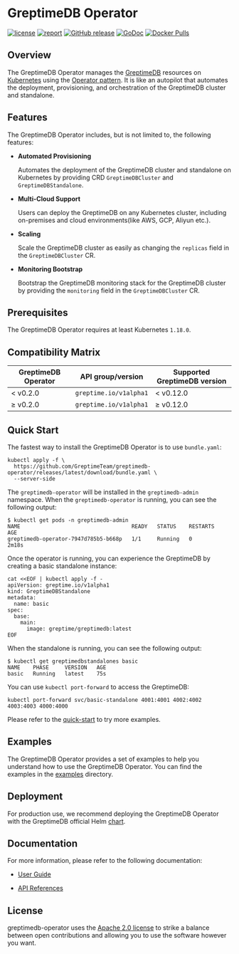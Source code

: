 # GreptimeDB Operator

[![license](https://img.shields.io/github/license/GreptimeTeam/greptimedb-operator)](https://github.com/GreptimeTeam/greptimedb-operator/blob/main/LICENSE)
[![report](https://goreportcard.com/badge/github.com/GreptimeTeam/greptimedb-operator)](https://goreportcard.com/report/github.com/GreptimeTeam/greptimedb-operator)
[![GitHub release](https://img.shields.io/github/tag/GreptimeTeam/greptimedb-operator.svg?label=release)](https://github.com/GreptimeTeam/greptimedb-operator/releases)
[![GoDoc](https://img.shields.io/badge/Godoc-reference-blue.svg)](https://godoc.org/github.com/GreptimeTeam/greptimedb-operator)
[![Docker Pulls](https://img.shields.io/docker/pulls/greptime/greptimedb-operator)](https://hub.docker.com/r/greptime/greptimedb-operator)

## Overview

The GreptimeDB Operator manages the [GreptimeDB](https://github.com/GrepTimeTeam/greptimedb) resources on [Kubernetes](https://kubernetes.io/) using the [Operator pattern](https://kubernetes.io/docs/concepts/extend-kubernetes/operator/). It is like an autopilot that automates the deployment, provisioning, and orchestration of the GreptimeDB cluster and standalone.

## Features

The GreptimeDB Operator includes, but is not limited to, the following features:

- **Automated Provisioning**

  Automates the deployment of the GreptimeDB cluster and standalone on Kubernetes by providing CRD `GreptimeDBCluster` and `GreptimeDBStandalone`.

- **Multi-Cloud Support**

  Users can deploy the GreptimeDB on any Kubernetes cluster, including on-premises and cloud environments(like AWS, GCP, Aliyun etc.).

- **Scaling**

  Scale the GreptimeDB cluster as easily as changing the `replicas` field in the `GreptimeDBCluster` CR.

- **Monitoring Bootstrap**

  Bootstrap the GreptimeDB monitoring stack for the GreptimeDB cluster by providing the `monitoring` field in the `GreptimeDBCluster` CR.

## Prerequisites

The GreptimeDB Operator requires at least Kubernetes `1.18.0`.

## Compatibility Matrix

| GreptimeDB Operator | API group/version      | Supported GreptimeDB version |
|---------------------|------------------------|------------------------------|
| < v0.2.0            | `greptime.io/v1alpha1` | < v0.12.0                    |
| ≥ v0.2.0            | `greptime.io/v1alpha1` | ≥ v0.12.0                    |

## Quick Start

The fastest way to install the GreptimeDB Operator is to use `bundle.yaml`:

```console
kubectl apply -f \
  https://github.com/GreptimeTeam/greptimedb-operator/releases/latest/download/bundle.yaml \
  --server-side 
```

The `greptimedb-operator` will be installed in the `greptimedb-admin` namespace. When the `greptimedb-operator` is running, you can see the following output:

```console
$ kubectl get pods -n greptimedb-admin
NAME                                   READY   STATUS    RESTARTS   AGE
greptimedb-operator-7947d785b5-b668p   1/1     Running   0          2m18s
```

Once the operator is running, you can experience the GreptimeDB by creating a basic standalone instance:

```console
cat <<EOF | kubectl apply -f -
apiVersion: greptime.io/v1alpha1
kind: GreptimeDBStandalone
metadata:
  name: basic
spec:
  base:
    main:
      image: greptime/greptimedb:latest
EOF
```

When the standalone is running, you can see the following output:

```console
$ kubectl get greptimedbstandalones basic
NAME    PHASE     VERSION   AGE
basic   Running   latest    75s
```

You can use `kubectl port-forward` to access the GreptimeDB:

```console
kubectl port-forward svc/basic-standalone 4001:4001 4002:4002 4003:4003 4000:4000
```

Please refer to the [quick-start](https://docs.greptime.com/getting-started/quick-start) to try more examples.

## Examples

The GreptimeDB Operator provides a set of examples to help you understand how to use the GreptimeDB Operator. You can find the examples in the [examples](./examples/README.md) directory.

## Deployment

For production use, we recommend deploying the GreptimeDB Operator with the GreptimeDB official Helm [chart](https://github.com/GreptimeTeam/helm-charts). 

## Documentation

For more information, please refer to the following documentation:

- [User Guide](https://docs.greptime.com/user-guide/deployments/deploy-on-kubernetes/overview)

- [API References](./docs/api-references/docs.md)

## License

greptimedb-operator uses the [Apache 2.0 license](./LICENSE) to strike a balance between
open contributions and allowing you to use the software however you want.
